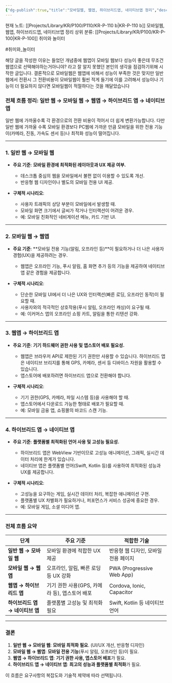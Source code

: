 ```yaml
---
{"dg-publish":true,"title":"모바일웹, 웹앱, 하이브리드앱, 네이티브앱 정리","description":"모바일 웹, 웹앱등 들어는 봤지만 정확히는 정리가 안됐던 개념들을 정리해봅니다. 모바일 웹에서 네이티브앱으로 갈 수록 전환비용이 늘어나지만 앱의 기능이낭 성능이 최적화됩니다. 그래서 전환비용과 효율을 고려한 선택이 필요합니다","permalink":"/projects/library/kr/p100/p110/kr-p-110-b/","dgPassFrontmatter":true,"noteIcon":"0","created":"2024-12-18T22:43:50.287+09:00","updated":"2025-01-25T13:13:34.641+09:00"}
---
```


현재 노트: [[Projects/Library/KR/P100/P110/KR-P-110 b\|KR-P-110 b]] 모바일웹, 웹앱, 하이브리드앱, 네이티브앱 정리
상위 분류: [[Projects/Library/KR/P100/KR-P-100\|KR-P-100]] 취미와 놀이터

#취미와_놀이터 

해당 글을 작성한 이유는 들었던 개념중에 웹앱이 모바일 웹보다 성능이 좋은데 무조건 웹앱으로 선택해야하는거아니야? 라고 잘 알지 못했던 본인의 생각을 점검하기위해 시작한 글입니다.
결론적으로 모바일웹은 웹앱에 비해서 성능이 부족한 것은 맞지만 일반웹에서 전환시 그 전환비용이 모바일웹이 훨씬 적게 들기에 이를 고려해서 성능이나 기능이 더 필요하지 않다면 모바일웹이 적절하다는 것을 꺠달았습니다


### **전체 흐름 정리: 일반 웹 → 모바일 웹 → 웹앱 → 하이브리드 앱 → 네이티브 앱**


일반 웹에 가까울수록 각 환경으로의 전환 비용이 적어서 더 쉽게 변환가능합니다. 다만 일반 웹에 가까울 수록 모바일 환경보다 PC웹에 가까운 만큼 모바일을 위한 전용 기능이(카메라, 진동, 가속도 센서 등)나 최적화 성능이 떨어집니다.

---
### **1. 일반 웹 → 모바일 웹**

- **주요 기준**: **모바일 환경에 최적화된 레이아웃과 UX 제공 여부.**
    
    - 데스크톱 중심의 웹을 모바일에서 불편 없이 이용할 수 있도록 개선.
    - 반응형 웹 디자인이나 별도의 모바일 전용 UI 제공.
- **구체적 시나리오**:
    
    - 사용자 트래픽의 상당 부분이 모바일에서 발생할 때.
    - 모바일 화면 크기에서 글씨가 작거나 인터랙션이 어려운 경우.
    - 예: 모바일 친화적인 네비게이션 메뉴, 카드 기반 UI.

---

### **2. 모바일 웹 → 웹앱**

- **주요 기준**: **모바일 전용 기능(알림, 오프라인 등)**이 필요하거나 더 나은 사용자 경험(UX)을 제공하려는 경우.
    
    - 웹앱은 오프라인 기능, 푸시 알림, 홈 화면 추가 등의 기능을 제공하여 네이티브 앱 같은 경험을 제공합니다.
- **구체적 시나리오**:
    
    - 단순한 모바일 UI에서 더 나은 UX와 인터랙션(빠른 로딩, 오프라인 동작)이 필요할 때.
    - 사용자와의 적극적인 상호작용(푸시 알림, 오프라인 캐싱)이 요구될 때.
    - 예: 이커머스 앱의 오프라인 쇼핑 카트, 알림을 통한 리텐션 강화.

---

### **3. 웹앱 → 하이브리드 앱**

- **주요 기준**: **기기 하드웨어 권한 사용 및 앱스토어 배포 필요성.**
    
    - 웹앱은 브라우저 API로 제한된 기기 권한만 사용할 수 있습니다. 하이브리드 앱은 네이티브 브리지를 통해 GPS, 카메라, 센서 등 디바이스 자원을 활용할 수 있습니다.
    - 앱스토어에 배포하려면 하이브리드 앱으로 전환해야 합니다.
- **구체적 시나리오**:
    
    - 기기 권한(GPS, 카메라, 파일 시스템 등)을 사용해야 할 때.
    - 앱스토어에서 다운로드 가능한 형태로 배포가 필요할 때.
    - 예: 모바일 금융 앱, 쇼핑몰의 바코드 스캔 기능.

---

### **4. 하이브리드 앱 → 네이티브 앱**

- **주요 기준**: **플랫폼별 최적화된 언어 사용 및 고성능 필요성.**
    
    - 하이브리드 앱은 WebView 기반이므로 고성능 애니메이션, 그래픽, 실시간 데이터 처리에 한계가 있습니다.
    - 네이티브 앱은 플랫폼별 언어(Swift, Kotlin 등)를 사용하여 최적화된 성능과 UX를 제공합니다.
- **구체적 시나리오**:
    
    - 고성능을 요구하는 게임, 실시간 데이터 처리, 복잡한 애니메이션 구현.
    - 플랫폼별 UX 차별화가 필요하거나, 퍼포먼스가 서비스 성공에 중요한 경우.
    - 예: 모바일 게임, 소셜 미디어 앱.

---

### **전체 흐름 요약**

|단계|주요 기준|적합한 기술|
|---|---|---|
|**일반 웹 → 모바일 웹**|모바일 환경에 적합한 UX 제공|반응형 웹 디자인, 모바일 전용 페이지|
|**모바일 웹 → 웹앱**|오프라인, 알림, 빠른 로딩 등 UX 강화|PWA (Progressive Web App)|
|**웹앱 → 하이브리드 앱**|기기 권한 사용(GPS, 카메라 등), 앱스토어 배포|Cordova, Ionic, Capacitor|
|**하이브리드 앱 → 네이티브 앱**|플랫폼별 고성능 및 최적화 필요|Swift, Kotlin 등 네이티브 언어|

---

### **결론**

1. **일반 웹 → 모바일 웹**: **모바일 최적화 필요**. (UI/UX 개선, 반응형 디자인)
2. **모바일 웹 → 웹앱**: **모바일 전용 기능**(푸시 알림, 오프라인 등)이 필요.
3. **웹앱 → 하이브리드 앱**: **기기 권한 사용, 앱스토어 배포**가 필요.
4. **하이브리드 앱 → 네이티브 앱**: **최고의 성능과 플랫폼별 최적화**가 필요.

이 흐름은 요구사항의 복잡도와 기술적 제약에 따라 선택됩니다.